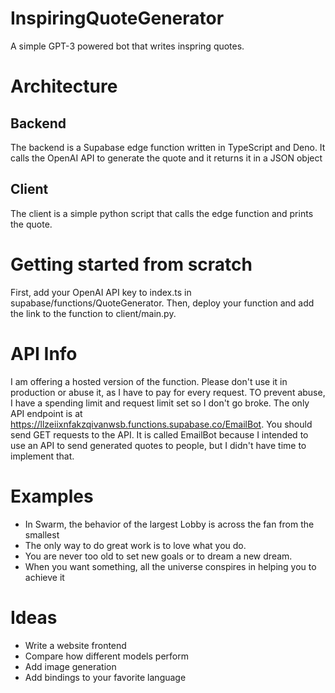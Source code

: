 # InspiringQuoteGenerator
A simple GPT-3 powered bot that writes inspring quotes.

# Architecture
## Backend
The backend is a Supabase edge function written in TypeScript and Deno. It calls the OpenAI API to generate the quote and it returns it in a JSON object
## Client
The client is a simple python script that calls the edge function and prints the quote.
# Getting started from scratch
First, add your OpenAI API key to index.ts in supabase/functions/QuoteGenerator. Then, deploy your function and add the link to the function to client/main.py.
# API Info
I am offering a hosted version of the function. Please don't use it in production or abuse it, as I have to pay for every request. TO prevent abuse, I have a spending limit and request limit set so I don't go broke. The only API endpoint is at https://llzeiixnfakzqivanwsb.functions.supabase.co/EmailBot. You should send GET requests to the API. It is called EmailBot because I intended to use an API to send generated quotes to people, but I didn't have time to implement that. 
# Examples
 - In Swarm, the behavior of the largest Lobby is across the fan from the smallest
 - The only way to do great work is to love what you do.
 - You are never too old to set new goals or to dream a new dream.
 - When you want something, all the universe conspires in helping you to achieve it
 # Ideas
  - Write a website frontend
  - Compare how different models perform
  - Add image generation
  - Add bindings to your favorite language
